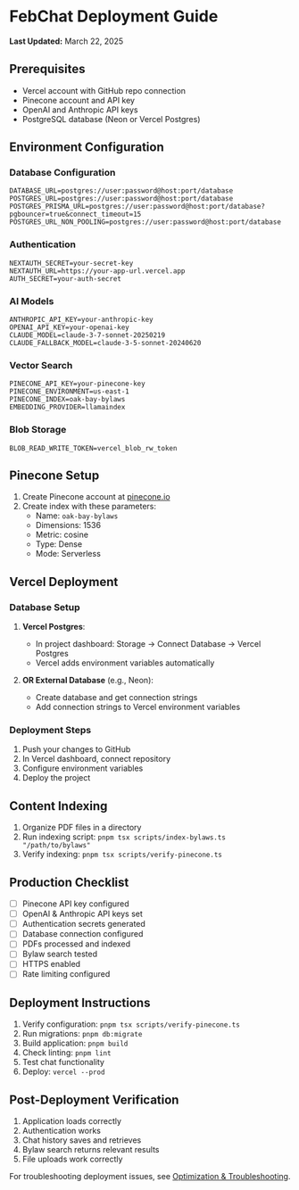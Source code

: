 # FebChat Deployment Guide

**Last Updated:** March 22, 2025

## Prerequisites

- Vercel account with GitHub repo connection
- Pinecone account and API key
- OpenAI and Anthropic API keys
- PostgreSQL database (Neon or Vercel Postgres)

## Environment Configuration

### Database Configuration

```
DATABASE_URL=postgres://user:password@host:port/database
POSTGRES_URL=postgres://user:password@host:port/database
POSTGRES_PRISMA_URL=postgres://user:password@host:port/database?pgbouncer=true&connect_timeout=15
POSTGRES_URL_NON_POOLING=postgres://user:password@host:port/database
```

### Authentication

```
NEXTAUTH_SECRET=your-secret-key
NEXTAUTH_URL=https://your-app-url.vercel.app
AUTH_SECRET=your-auth-secret
```

### AI Models

```
ANTHROPIC_API_KEY=your-anthropic-key
OPENAI_API_KEY=your-openai-key
CLAUDE_MODEL=claude-3-7-sonnet-20250219
CLAUDE_FALLBACK_MODEL=claude-3-5-sonnet-20240620
```

### Vector Search

```
PINECONE_API_KEY=your-pinecone-key
PINECONE_ENVIRONMENT=us-east-1
PINECONE_INDEX=oak-bay-bylaws
EMBEDDING_PROVIDER=llamaindex
```

### Blob Storage

```
BLOB_READ_WRITE_TOKEN=vercel_blob_rw_token
```

## Pinecone Setup

1. Create Pinecone account at [pinecone.io](https://www.pinecone.io/)
2. Create index with these parameters:
   - Name: `oak-bay-bylaws`
   - Dimensions: 1536
   - Metric: cosine
   - Type: Dense
   - Mode: Serverless

## Vercel Deployment

### Database Setup

1. **Vercel Postgres**:

   - In project dashboard: Storage → Connect Database → Vercel Postgres
   - Vercel adds environment variables automatically

2. **OR External Database** (e.g., Neon):
   - Create database and get connection strings
   - Add connection strings to Vercel environment variables

### Deployment Steps

1. Push your changes to GitHub
2. In Vercel dashboard, connect repository
3. Configure environment variables
4. Deploy the project

## Content Indexing

1. Organize PDF files in a directory
2. Run indexing script: `pnpm tsx scripts/index-bylaws.ts "/path/to/bylaws"`
3. Verify indexing: `pnpm tsx scripts/verify-pinecone.ts`

## Production Checklist

- [ ] Pinecone API key configured
- [ ] OpenAI & Anthropic API keys set
- [ ] Authentication secrets generated
- [ ] Database connection configured
- [ ] PDFs processed and indexed
- [ ] Bylaw search tested
- [ ] HTTPS enabled
- [ ] Rate limiting configured

## Deployment Instructions

1. Verify configuration: `pnpm tsx scripts/verify-pinecone.ts`
2. Run migrations: `pnpm db:migrate`
3. Build application: `pnpm build`
4. Check linting: `pnpm lint`
5. Test chat functionality
6. Deploy: `vercel --prod`

## Post-Deployment Verification

1. Application loads correctly
2. Authentication works
3. Chat history saves and retrieves
4. Bylaw search returns relevant results
5. File uploads work correctly

For troubleshooting deployment issues, see [Optimization & Troubleshooting](./05-optimization-troubleshooting.md).
